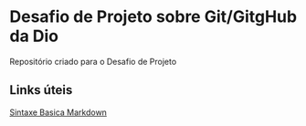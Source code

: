 # Desafio de Projeto sobre Git/GitgHub da Dio
Repositório criado para o Desafio de Projeto

## Links úteis
[Sintaxe Basica Markdown](https://www.markdownguide.org/basic-syntax/)
